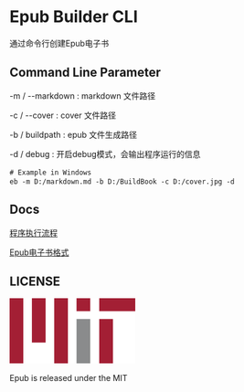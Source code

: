 ﻿# Epub Builder CLI

通过命令行创建Epub电子书

## Command Line Parameter

-m / --markdown : markdown 文件路径

-c / --cover : cover 文件路径

-b / buildpath : epub 文件生成路径

-d / debug : 开启debug模式，会输出程序运行的信息

```shell
# Example in Windows
eb -m D:/markdown.md -b D:/BuildBook -c D:/cover.jpg -d
```

## Docs

[程序执行流程](./Docs/程序执行流程.md)

[Epub电子书格式](./Docs/Epub电子书格式.md)

## LICENSE
![MIT](./Docs/Images/MIT.png)

Epub is released under the MIT